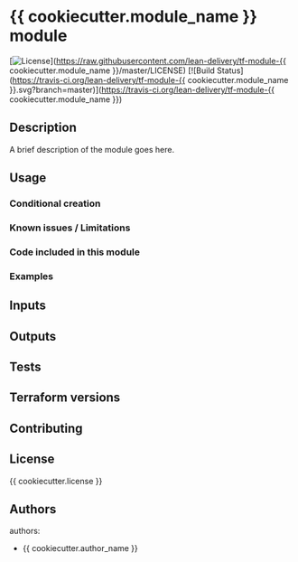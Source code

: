 # {{ cookiecutter.module_name }} module

[![License](https://img.shields.io/badge/license-Apache-green.svg?style=flat)](https://raw.githubusercontent.com/lean-delivery/tf-module-{{ cookiecutter.module_name }}/master/LICENSE)
[![Build Status](https://travis-ci.org/lean-delivery/tf-module-{{ cookiecutter.module_name }}.svg?branch=master)](https://travis-ci.org/lean-delivery/tf-module-{{ cookiecutter.module_name }})

## Description

A brief description of the module goes here.

## Usage

### Conditional creation

### Known issues / Limitations

### Code included in this module

### Examples

## Inputs

## Outputs

## Tests

## Terraform versions

## Contributing

## License

{{ cookiecutter.license }}

## Authors

authors:
  - {{ cookiecutter.author_name }}

